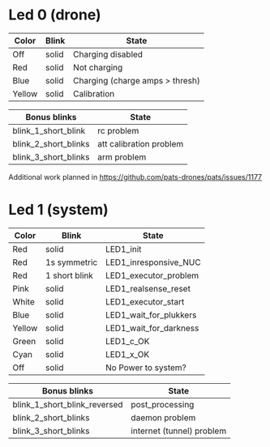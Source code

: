 # Led 0 (drone)

| Color                 | Blink        | State                           |
| --------------------- | ------------ | --------------------------------|
| Off                   | solid        | Charging disabled               |
| Red                   | solid        | Not charging                    |
| Blue                  | solid        | Charging (charge amps > thresh) |
| Yellow                | solid        | Calibration                     |

| Bonus blinks                  | State                         |
| ----------------------------- | ----------------------------- |
| blink_1_short_blink           | rc problem                    |
| blink_2_short_blinks          | att calibration problem       |
| blink_3_short_blinks          | arm problem                   |


Additional work planned in https://github.com/pats-drones/pats/issues/1177


# Led 1 (system)

| Color                 | Blink         | State                         |
| --------------------- | ------------- | ----------------------------- |
| Red                   | solid         | LED1_init                     |
| Red                   | 1s symmetric  | LED1_inresponsive_NUC         |
| Red                   | 1 short blink | LED1_executor_problem         |
| Pink                  | solid         | LED1_realsense_reset          |
| White                 | solid         | LED1_executor_start           |
| Blue                  | solid         | LED1_wait_for_plukkers        |
| Yellow                | solid         | LED1_wait_for_darkness        |
| Green                 | solid         | LED1_c_OK                     |
| Cyan                  | solid         | LED1_x_OK                     |
| Off                   | solid         | No Power to system?           |


| Bonus blinks                  | State                         |
| ----------------------------- | ----------------------------- |
| blink_1_short_blink_reversed  | post_processing               |
| blink_2_short_blinks          | daemon problem                |
| blink_3_short_blinks          | internet (tunnel) problem     |
